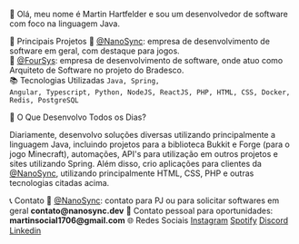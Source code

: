 👋 Olá, meu nome é Martin Hartfelder e sou um desenvolvedor de software com foco na linguagem Java.

💎 Principais Projetos
🔧 <a href="https://github.com/NanoSyncServices">@NanoSync</a>: empresa de desenvolvimento de software em geral, com destaque para jogos.
<br>
🔧 <a href="https://foursys.com.br/">@FourSys</a>: empresa de desenvolvimento de software, onde atuo como Arquiteto de Software no projeto do Bradesco.
<br>
📚 Tecnologias Utilizadas
<code>Java, Spring, Angular, Typescript, Python, NodeJS, ReactJS, PHP, HTML, CSS, Docker, Redis, PostgreSQL</code>

🤔 O Que Desenvolvo Todos os Dias?
<p>Diariamente, desenvolvo soluções diversas utilizando principalmente a linguagem Java, incluindo projetos para a biblioteca Bukkit e Forge (para o jogo Minecraft), automações, API's para utilização em outros projetos e sites utilizando Spring. Além disso, crio aplicações para clientes da <a href="https://github.com/NanoSyncServices">@NanoSync</a>, utilizando principalmente HTML, CSS, PHP e outras tecnologias citadas acima.</p>
📞 Contato
🔧 <a href="https://github.com/NanoSyncServices">@NanoSync</a>: contato para PJ ou para solicitar softwares em geral <strong>contato@nanosync.dev</strong>
💼 Contato pessoal para oportunidades: <strong>martinsocial1706@gmail.com</strong>
🌐 Redes Sociais
<a href="https://www.instagram.com/martiinfer22/" target=”_blank” rel="Instagram">Instagram</a> <a href="https://open.spotify.com/user/kkfig8dlwchpesdycbx6cqt2i" target=”_blank” rel="some text">Spotify</a> <a href="https://discord.gg/cjSdpqZpR9" target=”_blank” rel="some text">Discord</a> <a href="https://www.linkedin.com/in/themartinfer22/" target=”_blank” rel="some text">Linkedin</a>
